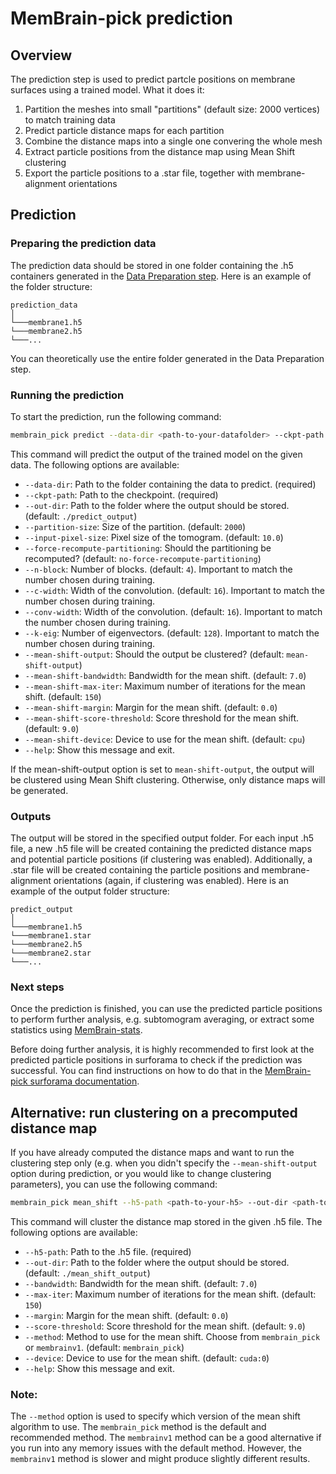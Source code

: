 # MemBrain-pick prediction

## Overview
The prediction step is used to predict partcle positions on membrane surfaces using a trained model. What it does it:
1. Partition the meshes into small "partitions" (default size: 2000 vertices) to match training data
2. Predict particle distance maps for each partition
3. Combine the distance maps into a single one convering the whole mesh
4. Extract particle positions from the distance map using Mean Shift clustering
5. Export the particle positions to a .star file, together with membrane-alignment orientations

## Prediction
### Preparing the prediction data
The prediction data should be stored in one folder containing the .h5 containers generated in the [Data Preparation step](Data_Preparation.md). Here is an example of the folder structure:
```
prediction_data
│
└───membrane1.h5
└───membrane2.h5
└───...
```

You can theoretically use the entire folder generated in the Data Preparation step.

### Running the prediction
To start the prediction, run the following command:
```bash
membrain_pick predict --data-dir <path-to-your-datafolder> --ckpt-path <path-to-your-checkpoint> --out-dir <path-to-store-output>
```

This command will predict the output of the trained model on the given data. The following options are available:
- `--data-dir`: Path to the folder containing the data to predict. (required)
- `--ckpt-path`: Path to the checkpoint. (required)
- `--out-dir`: Path to the folder where the output should be stored. (default: `./predict_output`)
- `--partition-size`: Size of the partition. (default: `2000`)
- `--input-pixel-size`: Pixel size of the tomogram. (default: `10.0`)
- `--force-recompute-partitioning`: Should the partitioning be recomputed? (default: `no-force-recompute-partitioning`)
- `--n-block`: Number of blocks. (default: `4`). Important to match the number chosen during training.
- `--c-width`: Width of the convolution. (default: `16`). Important to match the number chosen during training.
- `--conv-width`: Width of the convolution. (default: `16`). Important to match the number chosen during training.
- `--k-eig`: Number of eigenvectors. (default: `128`). Important to match the number chosen during training.
- `--mean-shift-output`: Should the output be clustered? (default: `mean-shift-output`)
- `--mean-shift-bandwidth`: Bandwidth for the mean shift. (default: `7.0`)
- `--mean-shift-max-iter`: Maximum number of iterations for the mean shift. (default: `150`)
- `--mean-shift-margin`: Margin for the mean shift. (default: `0.0`)
- `--mean-shift-score-threshold`: Score threshold for the mean shift. (default: `9.0`)
- `--mean-shift-device`: Device to use for the mean shift. (default: `cpu`)
- `--help`: Show this message and exit.

If the mean-shift-output option is set to `mean-shift-output`, the output will be clustered using Mean Shift clustering. Otherwise, only distance maps will be generated.

### Outputs
The output will be stored in the specified output folder. For each input .h5 file, a new .h5 file will be created containing the predicted distance maps and potential particle positions (if clustering was enabled). Additionally, a .star file will be created containing the particle positions and membrane-alignment orientations (again, if clustering was enabled).
Here is an example of the output folder structure:
```
predict_output
│
└───membrane1.h5
└───membrane1.star
└───membrane2.h5
└───membrane2.star
└───...
```

### Next steps
Once the prediction is finished, you can use the predicted particle positions to perform further analysis, e.g. subtomogram averaging, or extract some statistics using [MemBrain-stats](https://github.com/LorenzLamm/membrain-stats/tree/main/src/membrain_stats). 

Before doing further analysis, it is highly recommended to first look at the predicted particle positions in surforama to check if the prediction was successful. You can find instructions on how to do that in the [MemBrain-pick surforama documentation](Surforama_Inspection.md).


## Alternative: run clustering on a precomputed distance map
If you have already computed the distance maps and want to run the clustering step only (e.g. when you didn't specify the `--mean-shift-output` option during prediction, or you would like to change clustering parameters), you can use the following command:
```bash
membrain_pick mean_shift --h5-path <path-to-your-h5> --out-dir <path-to-store-output> --bandwidth <bandwidth> 
```

This command will cluster the distance map stored in the given .h5 file. The following options are available:
- `--h5-path`: Path to the .h5 file. (required)
- `--out-dir`: Path to the folder where the output should be stored. (default: `./mean_shift_output`)
- `--bandwidth`: Bandwidth for the mean shift. (default: `7.0`)
- `--max-iter`: Maximum number of iterations for the mean shift. (default: `150`)
- `--margin`: Margin for the mean shift. (default: `0.0`)
- `--score-threshold`: Score threshold for the mean shift. (default: `9.0`)
- `--method`: Method to use for the mean shift. Choose from `membrain_pick` or `membrainv1`. (default: `membrain_pick`)
- `--device`: Device to use for the mean shift. (default: `cuda:0`)
- `--help`: Show this message and exit.


### Note:
The `--method` option is used to specify which version of the mean shift algorithm to use. The `membrain_pick` method is the default and recommended method. The `membrainv1` method can be a good alternative if you run into any memory issues with the default method. However, the `membrainv1` method is slower and might produce slightly different results.
